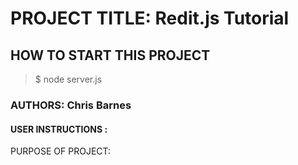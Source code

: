 # PROJECT TITLE: Redit.js Tutorial

## HOW TO START THIS PROJECT

> $ node server.js

### AUTHORS: Chris Barnes

#### USER INSTRUCTIONS :

PURPOSE OF PROJECT: 

